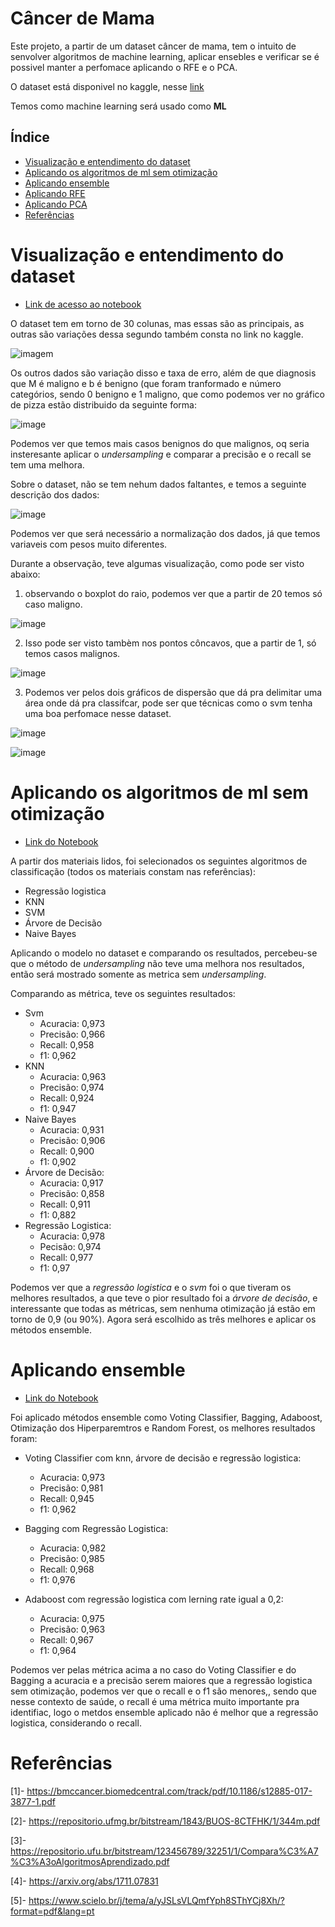 # Câncer de Mama

Este projeto, a partir de um dataset câncer de mama, tem o intuito de senvolver algoritmos de machine learning, aplicar ensebles e verificar se é possivel manter a perfomace aplicando o RFE e o PCA.

O dataset está disponivel no kaggle, nesse [link](https://www.kaggle.com/datasets/uciml/breast-cancer-wisconsin-data?select=data.csv)

Temos como machine learning será usado como **ML**

## Índice

* [Visualização e entendimento do dataset](#visualização-e-entendimento-do-dataset)
* [Aplicando os algoritmos de ml sem otimização](#aplicando-os-algoritmos-de-ml-sem-otimização)
* [Aplicando ensemble](#aplicando-ensemble)
* [Aplicando RFE](#aplicando-rfe)
* [Aplicando PCA](#aplicando-pca)
* [Referências](#referências)

# Visualização e entendimento do dataset

- [Link de acesso ao notebook](https://github.com/gustavoramos82/C-ncer-de-mama/blob/main/breast_visualizacao.ipynb)

O dataset tem em torno de 30 colunas, mas essas são as principais, as outras são variações dessa segundo também consta no link no kaggle.

![imagem](https://i.ibb.co/KhsWcJ2/Pasted-image-20220522092609.png)

  Os outros dados são variação disso e taxa de erro, além de que diagnosis que M é maligno e b é benigno (que foram tranformado e número categórios, sendo 0 benigno e 1 maligno, que como podemos ver no gráfico de pizza estão distribuido da seguinte forma:

![image](https://user-images.githubusercontent.com/39843884/170152547-b273add4-a0ef-4519-97bc-a6435485e079.png)

Podemos ver que temos mais casos benignos do que malignos, oq seria insteresante aplicar o *undersampling* e comparar a precisão e o recall se tem uma melhora.

Sobre o dataset, não se tem nehum dados faltantes, e temos a seguinte descrição dos dados:

![image](https://user-images.githubusercontent.com/39843884/170154064-e7e0428c-c4a2-4af7-9acc-d7cc30570a77.png)

Podemos ver que será necessário a normalização dos dados, já que temos variaveis com pesos muito diferentes.

Durante a observação, teve algumas visualização, como pode ser visto abaixo:

1) observando o boxplot do raio, podemos ver que a partir de 20 temos só caso maligno.

![image](https://user-images.githubusercontent.com/39843884/170153447-dde18d36-2558-4ef9-b411-6bee4dd31d5d.png)

2) Isso pode ser visto tambèm nos pontos côncavos, que a partir de 1, só temos casos malignos.

![image](https://user-images.githubusercontent.com/39843884/170153628-247eac22-a45a-4ddc-98fa-4d69084a75aa.png)

3) Podemos ver pelos dois gráficos de dispersão que dá pra delimitar uma área onde dá pra classifcar, pode ser que técnicas como o svm tenha uma boa perfomace nesse dataset.

![image](https://user-images.githubusercontent.com/39843884/170154808-e4832527-a208-4ea5-ad53-ce18aaddd136.png)

![image](https://user-images.githubusercontent.com/39843884/170154931-1111083b-205b-43c2-8074-1763cb55c601.png)

# Aplicando os algoritmos de ml sem otimização

- [Link do Notebook](https://github.com/gustavoramos82/C-ncer-de-mama/blob/main/breast_sem_oti.ipynb)

A partir dos materiais lidos, foi selecionados os seguintes algoritmos de classificação (todos os materiais constam nas referências):

- Regressão logistica
- KNN
- SVM
- Árvore de Decisão
- Naive Bayes

Aplicando o modelo no dataset e comparando os resultados, percebeu-se que o método de *undersampling* não teve uma melhora nos resultados, então será mostrado somente as metrica sem *undersampling*.

Comparando as métrica, teve os seguintes resultados:

- Svm
  -  Acuracia: 0,973
  -  Precisão: 0,966
  -  Recall: 0,958
  -  f1: 0,962
- KNN
  - Acuracia: 0,963
  - Precisão: 0,974
  - Recall: 0,924
  - f1: 0,947
- Naive Bayes
  - Acuracia: 0,931
  - Precisão: 0,906
  - Recall: 0,900
  - f1: 0,902
- Árvore de Decisão:
  - Acuracia: 0,917
  - Precisão: 0,858
  - Recall: 0,911
  - f1: 0,882
- Regressão Logistica:
  - Acuracia: 0,978
  - Pecisão: 0,974
  - Recall: 0,977
  - f1: 0,97
 
 Podemos ver que a *regressão logistica* e o *svm* foi o que tiveram os melhores resultados, a que teve o pior resultado foi a *árvore de decisão*, e interessante que todas as métricas, sem nenhuma otimização já estão em torno de 0,9 (ou 90%). Agora será escolhido as três melhores e aplicar os métodos ensemble.

# Aplicando ensemble

- [Link do Notebook](https://github.com/gustavoramos82/C-ncer-de-mama/blob/main/breast_oti_ada.ipynb)

Foi aplicado métodos ensemble como Voting Classifier, Bagging, Adaboost, Otimização dos Hiperparemtros e Random Forest, os melhores resultados foram:

- Voting Classifier com knn, árvore de decisão e regressão logistica:
  - Acuracia: 0,973
  - Precisão: 0,981
  - Recall: 0,945
  - f1: 0,962

- Bagging com Regressão Logistica:
  - Acuracia: 0,982
  - Precisão: 0,985
  - Recall: 0,968
  - f1: 0,976
- Adaboost com regressão logistica com lerning rate igual a 0,2:
  - Acuracia: 0,975
  - Precisão: 0,963
  - Recall: 0,967
  - f1: 0,964
 
 Podemos ver pelas métrica acima a no caso do Voting Classifier e do Bagging a acuracia e a precisão serem maiores que a regressão logistica sem otimização, podemos ver que o recall e o f1 são menores,, sendo que nesse contexto de saúde, o recall é uma métrica muito importante pra identifiac, logo o metdos ensemble aplicado não é melhor que a regressão logistica, considerando o recall.



# Referências

[1]- https://bmccancer.biomedcentral.com/track/pdf/10.1186/s12885-017-3877-1.pdf

[2]- https://repositorio.ufmg.br/bitstream/1843/BUOS-8CTFHK/1/344m.pdf

[3]- https://repositorio.ufu.br/bitstream/123456789/32251/1/Compara%C3%A7%C3%A3oAlgoritmosAprendizado.pdf

[4]- https://arxiv.org/abs/1711.07831

[5]- https://www.scielo.br/j/tema/a/yJSLsVLQmfYph8SThYCj8Xh/?format=pdf&lang=pt

